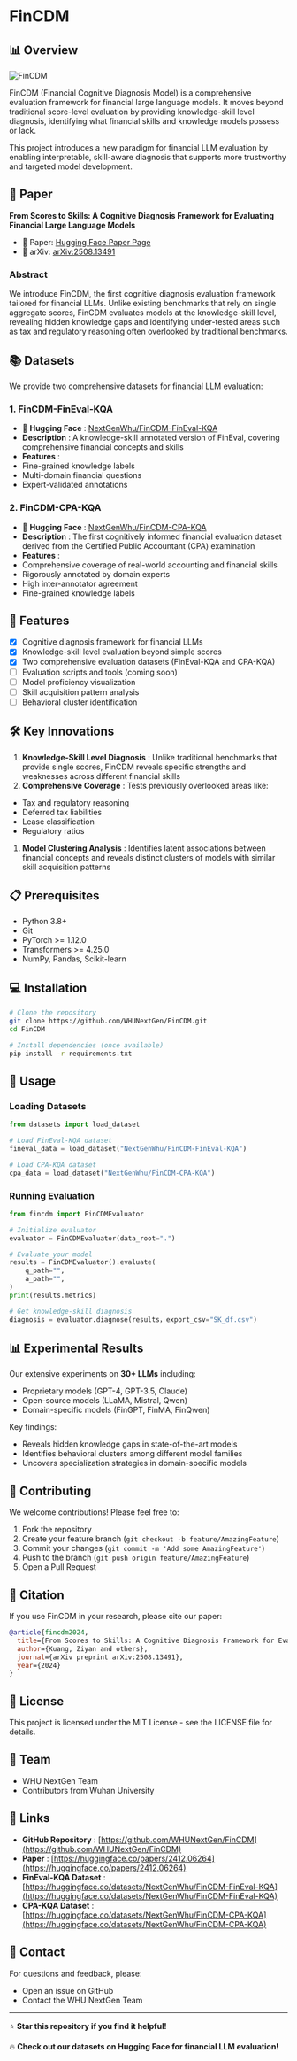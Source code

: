 # FinCDM

## 📊 Overview

![FinCDM](/fig/finCDM.png "点击查看大图")

FinCDM (Financial Cognitive Diagnosis Model) is a comprehensive evaluation framework for financial large language models. It moves beyond traditional score-level evaluation by providing knowledge-skill level diagnosis, identifying what financial skills and knowledge models possess or lack.

This project introduces a new paradigm for financial LLM evaluation by enabling interpretable, skill-aware diagnosis that supports more trustworthy and targeted model development.

## 📄 Paper

**From Scores to Skills: A Cognitive Diagnosis Framework for Evaluating Financial Large Language Models**

* 📖 Paper: [Hugging Face Paper Page](https://huggingface.co/papers/2508.13491)
* 📝 arXiv: [arXiv:2508.13491](https://arxiv.org/abs/2508.13491)

### Abstract

We introduce FinCDM, the first cognitive diagnosis evaluation framework tailored for financial LLMs. Unlike existing benchmarks that rely on single aggregate scores, FinCDM evaluates models at the knowledge-skill level, revealing hidden knowledge gaps and identifying under-tested areas such as tax and regulatory reasoning often overlooked by traditional benchmarks.

## 📚 Datasets

We provide two comprehensive datasets for financial LLM evaluation:

### 1. FinCDM-FinEval-KQA

* 🤗  **Hugging Face** : [NextGenWhu/FinCDM-FinEval-KQA](https://huggingface.co/datasets/NextGenWhu/FinCDM-FinEval-KQA)
* **Description** : A knowledge-skill annotated version of FinEval, covering comprehensive financial concepts and skills
* **Features** :
* Fine-grained knowledge labels
* Multi-domain financial questions
* Expert-validated annotations

### 2. FinCDM-CPA-KQA

* 🤗  **Hugging Face** : [NextGenWhu/FinCDM-CPA-KQA](https://huggingface.co/datasets/NextGenWhu/FinCDM-CPA-KQA)
* **Description** : The first cognitively informed financial evaluation dataset derived from the Certified Public Accountant (CPA) examination
* **Features** :
* Comprehensive coverage of real-world accounting and financial skills
* Rigorously annotated by domain experts
* High inter-annotator agreement
* Fine-grained knowledge labels

## 🚀 Features

* [X] Cognitive diagnosis framework for financial LLMs
* [X] Knowledge-skill level evaluation beyond simple scores
* [X] Two comprehensive evaluation datasets (FinEval-KQA and CPA-KQA)
* [ ] Evaluation scripts and tools (coming soon)
* [ ] Model proficiency visualization
* [ ] Skill acquisition pattern analysis
* [ ] Behavioral cluster identification

## 🛠️ Key Innovations

1. **Knowledge-Skill Level Diagnosis** : Unlike traditional benchmarks that provide single scores, FinCDM reveals specific strengths and weaknesses across different financial skills
2. **Comprehensive Coverage** : Tests previously overlooked areas like:

* Tax and regulatory reasoning
* Deferred tax liabilities
* Lease classification
* Regulatory ratios

1. **Model Clustering Analysis** : Identifies latent associations between financial concepts and reveals distinct clusters of models with similar skill acquisition patterns

## 📋 Prerequisites

* Python 3.8+
* Git
* PyTorch >= 1.12.0
* Transformers >= 4.25.0
* NumPy, Pandas, Scikit-learn

## 💻 Installation

```bash
# Clone the repository
git clone https://github.com/WHUNextGen/FinCDM.git
cd FinCDM

# Install dependencies (once available)
pip install -r requirements.txt
```

## 📖 Usage

### Loading Datasets

```python
from datasets import load_dataset

# Load FinEval-KQA dataset
fineval_data = load_dataset("NextGenWhu/FinCDM-FinEval-KQA")

# Load CPA-KQA dataset  
cpa_data = load_dataset("NextGenWhu/FinCDM-CPA-KQA")
```

### Running Evaluation

```python
from fincdm import FinCDMEvaluator

# Initialize evaluator
evaluator = FinCDMEvaluator(data_root=".")

# Evaluate your model
results = FinCDMEvaluator().evaluate(
    q_path="",
    a_path="",
)
print(results.metrics)

# Get knowledge-skill diagnosis
diagnosis = evaluator.diagnose(results，export_csv="SK_df.csv")
```

## 📊 Experimental Results

Our extensive experiments on **30+ LLMs** including:

* Proprietary models (GPT-4, GPT-3.5, Claude)
* Open-source models (LLaMA, Mistral, Qwen)
* Domain-specific models (FinGPT, FinMA, FinQwen)

Key findings:

* Reveals hidden knowledge gaps in state-of-the-art models
* Identifies behavioral clusters among different model families
* Uncovers specialization strategies in domain-specific models

## 🤝 Contributing

We welcome contributions! Please feel free to:

1. Fork the repository
2. Create your feature branch (`git checkout -b feature/AmazingFeature`)
3. Commit your changes (`git commit -m 'Add some AmazingFeature'`)
4. Push to the branch (`git push origin feature/AmazingFeature`)
5. Open a Pull Request

## 📝 Citation

If you use FinCDM in your research, please cite our paper:

```bibtex
@article{fincdm2024,
  title={From Scores to Skills: A Cognitive Diagnosis Framework for Evaluating Financial Large Language Models},
  author={Kuang, Ziyan and others},
  journal={arXiv preprint arXiv:2508.13491},
  year={2024}
}
```

## 📄 License

This project is licensed under the MIT License - see the LICENSE file for details.

## 👥 Team

* WHU NextGen Team
* Contributors from Wuhan University

## 🔗 Links

* **GitHub Repository** : [https://github.com/WHUNextGen/FinCDM](https://github.com/WHUNextGen/FinCDM)
* **Paper** : [https://huggingface.co/papers/2412.06264](https://huggingface.co/papers/2412.06264)
* **FinEval-KQA Dataset** : [https://huggingface.co/datasets/NextGenWhu/FinCDM-FinEval-KQA](https://huggingface.co/datasets/NextGenWhu/FinCDM-FinEval-KQA)
* **CPA-KQA Dataset** : [https://huggingface.co/datasets/NextGenWhu/FinCDM-CPA-KQA](https://huggingface.co/datasets/NextGenWhu/FinCDM-CPA-KQA)

## 📧 Contact

For questions and feedback, please:

* Open an issue on GitHub
* Contact the WHU NextGen Team

---

⭐ **Star this repository if you find it helpful!**

🔥 **Check out our datasets on Hugging Face for financial LLM evaluation!**
